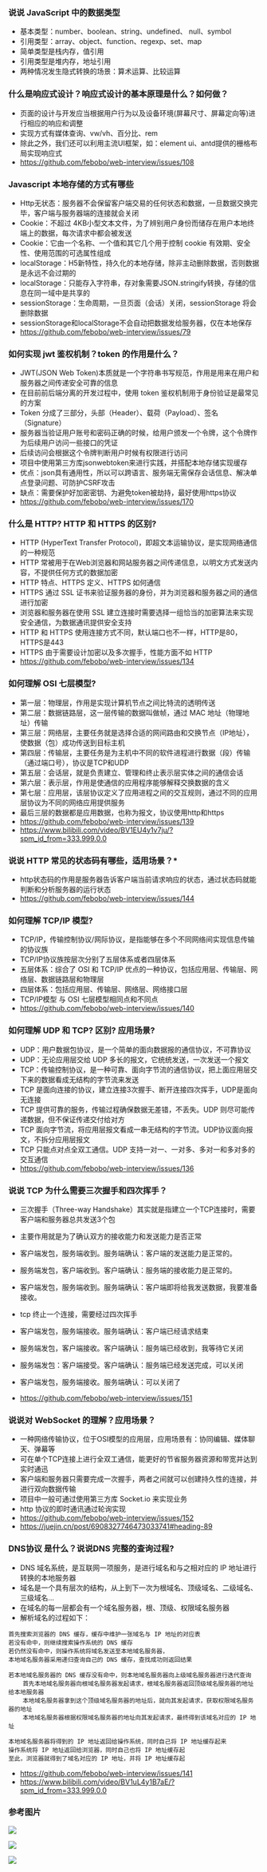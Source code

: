 ### 说说 JavaScript 中的数据类型
- 基本类型：number、boolean、string、undefined、 null、symbol
- 引用类型：array、object、function、regexp、set、map
- 简单类型是栈内存，值引用
- 引用类型是堆内存，地址引用
- 两种情况发生隐式转换的场景：算术运算、比较运算


### 什么是响应式设计？响应式设计的基本原理是什么？如何做？
- 页面的设计与开发应当根据用户行为以及设备环境(屏幕尺寸、屏幕定向等)进行相应的响应和调整
- 实现方式有媒体查询、vw/vh、百分比、rem
- 除此之外，我们还可以利用主流UI框架，如：element ui、antd提供的栅格布局实现响应式
- https://github.com/febobo/web-interview/issues/108


### Javascript 本地存储的方式有哪些
- Http无状态：服务器不会保留客户端交易的任何状态和数据，一旦数据交换完毕，客户端与服务器端的连接就会关闭
- Cookie：不超过 4KB小型文本文件，为了辨别用户身份而储存在用户本地终端上的数据，每次请求中都会被发送
- Cookie：它由一个名称、一个值和其它几个用于控制 cookie 有效期、安全性、使用范围的可选属性组成
- localStorage：H5新特性，持久化的本地存储，除非主动删除数据，否则数据是永远不会过期的
- localStorage：只能存入字符串，存对象需要JSON.stringify转换，存储的信息在同一域中是共享的
- sessionStorage：生命周期，一旦页面（会话）关闭，sessionStorage 将会删除数据
- sessionStorage和localStorage不会自动把数据发给服务器，仅在本地保存
- https://github.com/febobo/web-interview/issues/79


### 如何实现 jwt 鉴权机制？token 的作用是什么？
- JWT(JSON Web Token)本质就是一个字符串书写规范，作用是用来在用户和服务器之间传递安全可靠的信息
- 在目前前后端分离的开发过程中，使用 token 鉴权机制用于身份验证是最常见的方案
- Token 分成了三部分，头部（Header）、载荷（Payload）、签名（Signature）
- 服务器当验证用户账号和密码正确的时候，给用户颁发一个令牌，这个令牌作为后续用户访问一些接口的凭证
- 后续访问会根据这个令牌判断用户时候有权限进行访问
- 项目中使用第三方库jsonwebtoken来进行实践，并搭配本地存储实现缓存
- 优点：json具有通用性，所以可以跨语言、服务端无需保存会话信息、解决单点登录问题、可防护CSRF攻击
- 缺点：需要保护好加密密钥、为避免token被劫持，最好使用https协议
- https://github.com/febobo/web-interview/issues/170


### 什么是 HTTP? HTTP 和 HTTPS 的区别?
- HTTP (HyperText Transfer Protocol)，即超文本运输协议，是实现网络通信的一种规范
- HTTP 常被用于在Web浏览器和网站服务器之间传递信息，以明文方式发送内容，不提供任何方式的数据加密
- HTTP 特点、HTTPS 定义、HTTPS 如何通信
- HTTPS 通过 SSL 证书来验证服务器的身份，并为浏览器和服务器之间的通信进行加密
- 浏览器和服务器在使用 SSL 建立连接时需要选择一组恰当的加密算法来实现安全通信，为数据通讯提供安全支持
- HTTP 和 HTTPS 使用连接方式不同，默认端口也不一样，HTTP是80，HTTPS是443
- HTTPS 由于需要设计加密以及多次握手，性能方面不如 HTTP
- https://github.com/febobo/web-interview/issues/134


### 如何理解 OSI 七层模型?
- 第一层：物理层，作用是实现计算机节点之间比特流的透明传送
- 第二层：数据链路层，这一层传输的数据叫做帧，通过 MAC 地址（物理地址）传输
- 第三层：网络层，主要任务就是选择合适的网间路由和交换节点（IP地址），使数据（包）成功传送到目标主机
- 第四层：传输层，主要任务是为主机中不同的软件进程进行数据（段）传输（通过端口号），协议是TCP和UDP
- 第五层：会话层，就是负责建立、管理和终止表示层实体之间的通信会话
- 第六层：表示层，作用是使通信的应用程序能够解释交换数据的含义
- 第七层：应用层，该层协议定义了应用进程之间的交互规则，通过不同的应用层协议为不同的网络应用提供服务
- 最后三层的数据都是应用数据，也称为报文，协议使用http和https
- https://github.com/febobo/web-interview/issues/139
- https://www.bilibili.com/video/BV1EU4y1v7ju/?spm_id_from=333.999.0.0


### 说说 HTTP 常见的状态码有哪些，适用场景？*
- http状态码的作用是服务器告诉客户端当前请求响应的状态，通过状态码就能判断和分析服务器的运行状态
- https://github.com/febobo/web-interview/issues/144


### 如何理解 TCP/IP 模型?
- TCP/IP，传输控制协议/网际协议，是指能够在多个不同网络间实现信息传输的协议族
- TCP/IP协议族按层次分别了五层体系或者四层体系
- 五层体系：综合了 OSI 和 TCP/IP 优点的一种协议，包括应用层、传输层、网络层、数据链路层和物理层
- 四层体系：包括应用层、传输层、网络层、网络接口层
- TCP/IP模型 与 OSI 七层模型相同点和不同点 
- https://github.com/febobo/web-interview/issues/140


### 如何理解 UDP 和 TCP? 区别? 应用场景?
- UDP：用户数据包协议，是一个简单的面向数据报的通信协议，不可靠协议
- UDP：无论应用层交给 UDP 多长的报文，它统统发送，一次发送一个报文
- TCP：传输控制协议，是一种可靠、面向字节流的通信协议，把上面应用层交下来的数据看成无结构的字节流来发送
- TCP 是面向连接的协议，建立连接3次握手、断开连接四次挥手，UDP是面向无连接
- TCP 提供可靠的服务，传输过程确保数据无差错，不丢失。UDP 则尽可能传递数据，但不保证传递交付给对方
- TCP 面向字节流，将应用层报文看成一串无结构的字节流。UDP协议面向报文，不拆分应用层报文
- TCP 只能点对点全双工通信。UDP 支持一对一、一对多、多对一和多对多的交互通信
- https://github.com/febobo/web-interview/issues/136


### 说说 TCP 为什么需要三次握手和四次挥手？
- 三次握手（Three-way Handshake）其实就是指建立一个TCP连接时，需要客户端和服务器总共发送3个包
- 主要作用就是为了确认双方的接收能力和发送能力是否正常
- 客户端发包，服务端收到。服务端确认：客户端的发送能力是正常的。
- 服务端发包，客户端收到。客户端确认：服务端的接收能力是正常的。
- 客户端发包，服务端收到。服务端确认：客户端即将给我发送数据，我要准备接收。

- tcp 终止一个连接，需要经过四次挥手
- 客户端发包，服务端接收。服务端确认：客户端已经请求结束
- 服务端发包，客户端接收。客户端确认：服务端已经收到，我等待它关闭
- 服务端发包：客户端接受。客户端确认：服务端已经发送完成，可以关闭
- 客户端发包，服务端接收。服务端确认：可以关闭了
- https://github.com/febobo/web-interview/issues/151


### 说说对 WebSocket 的理解？应用场景？
- 一种网络传输协议，位于OSI模型的应用层，应用场景有：协同编辑、媒体聊天、弹幕等
- 可在单个TCP连接上进行全双工通信，能更好的节省服务器资源和带宽并达到实时通迅
- 客户端和服务器只需要完成一次握手，两者之间就可以创建持久性的连接，并进行双向数据传输
- 项目中一般可通过使用第三方库 Socket.io 来实现业务
- http 协议的即时通讯通过轮询实现
- https://github.com/febobo/web-interview/issues/152
- https://juejin.cn/post/6908327746473033741#heading-89


### DNS协议 是什么？说说DNS 完整的查询过程?
- DNS 域名系统，是互联网一项服务，是进行域名和与之相对应的 IP 地址进行转换的本地服务器
- 域名是一个具有层次的结构，从上到下一次为根域名、顶级域名、二级域名、三级域名...
- 在域名的每一层都会有一个域名服务器，根、顶级、权限域名服务器
- 解析域名的过程如下：
```
首先搜索浏览器的 DNS 缓存，缓存中维护一张域名与 IP 地址的对应表
若没有命中，则继续搜索操作系统的 DNS 缓存
若仍然没有命中，则操作系统将域名发送至本地域名服务器，
本地域名服务器采用递归查询自己的 DNS 缓存，查找成功则返回结果

若本地域名服务器的 DNS 缓存没有命中，则本地域名服务器向上级域名服务器进行迭代查询
    首先本地域名服务器向根域名服务器发起请求，根域名服务器返回顶级域名服务器的地址给本地服务器
    本地域名服务器拿到这个顶级域名服务器的地址后，就向其发起请求，获取权限域名服务器的地址
    本地域名服务器根据权限域名服务器的地址向其发起请求，最终得到该域名对应的 IP 地址

本地域名服务器将得到的 IP 地址返回给操作系统，同时自己将 IP 地址缓存起来
操作系统将 IP 地址返回给浏览器，同时自己也将 IP 地址缓存起
至此，浏览器就得到了域名对应的 IP 地址，并将 IP 地址缓存起
```
- https://github.com/febobo/web-interview/issues/141
- https://www.bilibili.com/video/BV1uL4y1B7aE/?spm_id_from=333.999.0.0


### 参考图片

![](mark-img/image-20230429161335.png)

![](mark-img/image-20230429161442.png)

![](mark-img/image-20230429202657.png)
